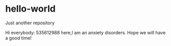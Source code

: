 # hello-world
Just another repository

Hi everybody:
  535612988 here,I am an anxiety disorders.
  Hope we will have a good time!
